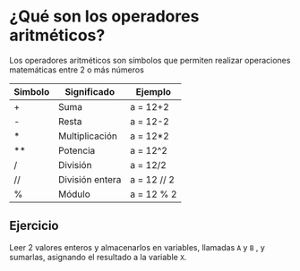 # ¿Qué son los operadores aritméticos?

Los operadores aritméticos son símbolos que permiten realizar operaciones matemáticas entre 2 o más números 

| Simbolo | Significado | Ejemplo |
|---------|-------------|---------|
| + | Suma | a = 12+2 |
| - | Resta | a = 12-2 |
| * | Multiplicación | a = 12*2 |
| ** | Potencia | a = 12^2 |
| / | División | a = 12/2 |
| // | División entera | a = 12 // 2 |
| % | Módulo |a = 12 % 2 |

## Ejercicio

Leer 2 valores enteros y almacenarlos en variables, llamadas `A` y `B` , y sumarlas, asignando el resultado a la variable `X`.